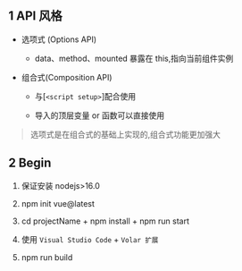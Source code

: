 ## 1 API 风格

- 选项式 (Options API)

  - data、method、mounted 暴露在 this,指向当前组件实例

- 组合式(Composition API)

  - 与[`<script setup>`]配合使用

  - 导入的顶层变量 or 函数可以直接使用

> 选项式是在组合式的基础上实现的,组合式功能更加强大

## 2 Begin

1. 保证安装 nodejs>16.0

2. npm init vue@latest

3. cd projectName + npm install + npm run start

4. 使用 `Visual Studio Code` + `Volar 扩展`

5. npm run build
